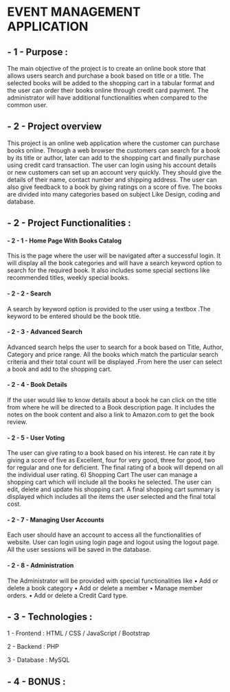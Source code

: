 # EVENT MANAGEMENT APPLICATION

## - 1 - Purpose :

The main objective of the project is to create an online book store that allows users search and purchase a book based on title or a title.
The selected books will be added to the shopping cart in a tabular format and the user can order their books online through credit card payment.
The administrator will have additional functionalities when compared to the common user.

## - 2 - Project overview

This project is an online web application where the customer can purchase books online. Through a web browser the customers can search for a book by its title or author, later can add to the shopping cart and finally purchase using credit card transaction. The user can login using his account details or new customers can set up an account very quickly. They should give the details of their name, contact number and shipping address. The user can also give feedback to a book by giving ratings on a score of five. The books are divided into many categories based on subject Like Design, coding and database.

## - 2 - Project Functionalities :

#### - 2 - 1 - Home Page With Books Catalog

This is the page where the user will be navigated after a successful login. It will display all the book categories and will have a search keyword
option to search for the required book. It also includes some special sections like recommended titles, weekly special books.

#### - 2 - 2 - Search

A search by keyword option is provided to the user using a textbox .The keyword to be entered should be the book title.

#### - 2 - 3 - Advanced Search

Advanced search helps the user to search for a book based on Title, Author, Category and price range. All the books which match the particular search criteria and their total count will be displayed .From here the user can select a book and add to the shopping cart.

#### - 2 - 4 - Book Details

If the user would like to know details about a book he can click on the title from where he will be directed to a Book description page. It includes the notes on the book content and also a link to Amazon.com to get the book review.

#### - 2 - 5 - User Voting

The user can give rating to a book based on his interest. He can rate it by giving a score of five as Excellent, four for very good, three for good, two for regular and one for deficient. The final rating of a book will depend on all the individual user rating. 6) Shopping Cart The user can manage a shopping cart which will include all the books he selected. The user can edit, delete and update his shopping cart. A final shopping cart summary is
displayed which includes all the items the user selected and the final total cost.

#### - 2 - 7 - Managing User Accounts

Each user should have an account to access all the functionalities of website. User can login using login page and logout using the logout page. All the user sessions will be saved in the database.

#### - 2 - 8 - Administration

The Administrator will be provided with special functionalities like
• Add or delete a book category
• Add or delete a member
• Manage member orders.
• Add or delete a Credit Card type.

## - 3 - Technologies :

1 - Frontend : HTML / CSS / JavaScript / Bootstrap

2 - Backend : PHP

3 - Database : MySQL

## - 4 - BONUS :
